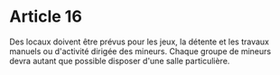 # Article 16

Des locaux doivent être prévus pour les jeux, la détente et les travaux manuels ou d'activité dirigée des mineurs. Chaque groupe de mineurs devra autant que possible disposer d'une salle particulière.
